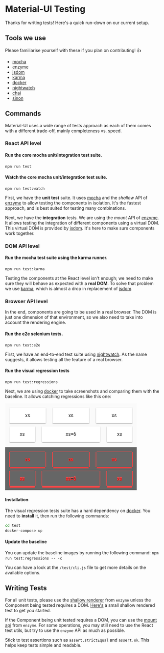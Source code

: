 # Material-UI Testing

Thanks for writing tests! Here's a quick run-down on our current setup.

## Tools we use

Please familiarise yourself with these if you plan on contributing! :+1:

- [mocha](https://github.com/mochajs/mocha)
- [enzyme](https://github.com/airbnb/enzyme)
- [jsdom](https://github.com/tmpvar/jsdom)
- [karma](https://github.com/karma-runner/karma)
- [docker](https://github.com/docker/docker)
- [nightwatch](https://github.com/nightwatchjs/nightwatch)
- [chai](https://github.com/chaijs/chai)
- [sinon](https://github.com/sinonjs/sinon)

## Commands

Material-UI uses a wide range of tests approach as each of them comes with a different
trade-off, mainly completeness vs. speed.

### React API level

#### Run the core mocha unit/integration test suite.
`npm run test`

#### Watch the core mocha unit/integration test suite.
`npm run test:watch`

First, we have the **unit test** suite.
It uses [mocha](https://mochajs.org) and the *shallow* API of [enzyme](https://github.com/airbnb/enzyme) to allow testing the components in isolation.
It's the fastest approach, and is best suited for testing many combinations.

Next, we have the **integration** tests.
We are using the *mount* API of [enzyme](https://github.com/airbnb/enzyme).
It allows testing the integration of different components using a virtual DOM.
This virtual DOM is provided by [jsdom](https://github.com/tmpvar/jsdom).
It's here to make sure components work together.

### DOM API level

#### Run the mocha test suite using the karma runner.
`npm run test:karma`

Testing the components at the React level isn't enough;
we need to make sure they will behave as expected with a **real DOM**.
To solve that problem we use [karma](https://github.com/karma-runner/karma),
which is almost a drop in replacement of [jsdom](https://github.com/tmpvar/jsdom).

### Browser API level

In the end, components are going to be used in a real browser.
The DOM is just one dimension of that environment,
so we also need to take into account the rendering engine.

#### Run the e2e selenium tests.
`npm run test:e2e`

First, we have an end-to-end test suite using [nightwatch](https://github.com/nightwatchjs/nightwatch). As the name suggests, it allows testing all the feature of
a real browser.

#### Run the visual regression tests
`npm run test:regressions`

Next, we are using [docker](https://github.com/docker/docker) to take screenshots and comparing them with the baseline. It allows catching regressions like this one:

![before](/test/docs-regressions-before.png)
![diff](/test/docs-regressions-diff.png)

#### Installation

The visual regression tests suite has a hard dependency on [docker](https://github.com/docker/docker).
You need to **install** it, then run the following commands:
```sh
cd test
docker-compose up
```

#### Update the baseline

You can update the baseline images by running the following command:
`npm run test:regressions -- -c`

You can have a look at the `/test/cli.js` file to get more details on the available options.

## Writing Tests

For all unit tests, please use the [shallow renderer](https://github.com/airbnb/enzyme/blob/master/docs/api/shallow.md) from `enzyme` unless the Component being tested requires a DOM. [Here's](https://github.com/callemall/material-ui/blob/master/src/Avatar/Avatar.spec.js) a small shallow rendered test to get you started.

If the Component being unit tested requires a DOM, you can use the [mount api](https://github.com/airbnb/enzyme/blob/master/docs/api/mount.md) from `enzyme`. For some operations, you may still need to use the React test utils, but try to use the `enzyme` API as much as possible.

Stick to test assertions such as `assert.strictEqual` and `assert.ok`. This helps keep tests simple and readable.
